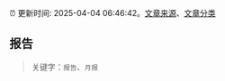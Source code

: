 :alarm_clock: 更新时间: 2025-04-04 06:46:42。[文章来源](/README.md)、[文章分类](/TAGS.md)

## 报告


> 关键字：`报告`、`月报`



